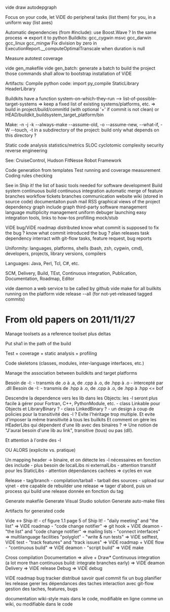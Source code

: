 vide draw autodepgraph

Focus on your code, let ViDE do peripheral tasks (list them) for you, in a uniform way (list axes)

Automatic dependencies (from #include): use Boost.Wave ? In the same process => export it to python
Buildkits: gcc_cygwin msvc gcc_darwin gcc_linux gcc_mingw
Fix division by zero in ExecutionReport.__computeOptimalTranscale when duration is null

Measure autotest coverage

vide gen_makefile
vide gen_batch: generate a batch to build the project
those commands shall allow to bootstrap installation of ViDE

Artifacts:
    Compile python code: import py_compile
    StaticLibrary
    HeaderLibrary

Buildkits have a function
    system-on-which-they-run --> list-of-possible-target-systems
=> keep a fixed list of existing systems/platforms, etc.
=> build in project/build/commitId (with optional '+' if commit is not clean) or HEAD/buildkit_buildsystem_target_platform/bin
    
Make:
    -n -j -k
    --always-make
    --assume-old, -o
    --assume-new, --what-if, -W
    --touch, -t
    in a subdirectory of the project: build only what depends on this directory ?

Static code analysis
    statistics/metrics
        SLOC
        cyclotomic complexity
    security
    reverse engineering

See:
    CruiseControl, Hudson
    FitNesse
    Robot Framework

Code generation from templates
Test running and coverage measurement
Coding rules checking
    
See in Ship it! the list of basic tools needed for software development
Build system
continuous build
continuous integration
    automatic merge of feature branches
workflow
    tickets
    branches
communication
    website
        wiki (stored in source code)
        documentaiton
    push
        mail
        RSS
    graphical views of the project
        dependency graph
        include graph
third-party software management
language multiplicity management
    uniform debuger launching
    easy integration
        tools, links to how-tos
profilling
mock/stub

        
ViDE bug/ViDE roadmap
    distributed
    know what commit is supposed to fix the bug
    ? know what commit introduced the bug ?
    plan releases
    task dependency
    interract with git-flow
    tasks, feature request, bug reports
    
Uniformity: languages, platforms, shells (bash, zsh, cygwin, cmd), developers, projects, library versions, compilers

Languages: Java, Perl, Tcl, C#, etc.

SCM, Delivery, Build, TEst, Continuous integration, Publication, Documentation, Roadmap, Editor

vide daemon
    a web service to be called by github
        vide make for all builkits running on the platform
        vide release --all (for not-yet-released tagged commits)

        
From old papers on 2011/11/27
=============================

Manage toolsets as a reference toolset plus deltas

Put sha1 in the path of the build

Test + coverage + static analysis + profiling

Code skeletons (classes, modules, inter-language interfaces, etc.)

Manage the association between buildkits and target platforms

Besoin de -l:
    - transmis de .o à .a, de .cpp à .o, de .hpp à .o
    - intercepté par .dll
Besoin de -I:
    - transmis de .hpp à .o, de .cpp à .o, de .hpp à .hpp <= bof
    
Descendre la dependence vers les lib dans les Objects: les -l seront plus facile à gérer pour Fortran, C++, PythonModule, etc.
    - class Linkable pour Objects et LibraryBinary ?
    - class LinkedBinary ?
    - un design à coup de policies pour la transitivité des -l ? Evite l'héritage trop multiple. Et evite d'imposer la même transitivité à tous les builkits
Et comment on gère les HEaderLibs qui dépendent d'une lib avec des binaires ?
=> Une notion de "J'aurai besoin d'une lib au link", transitive (tous) ou pas (dll).

Et attention à l'ordre des -l

OU ALORS (explicite vs. pratique)

Un mapping header -> binaire, et on détecte les -l nécessaires en fonction des include
    - plus besoin de localLibs ni externalLibs
    - attention transitif pour les StaticLibs
    - attention dépendances cachées => cycles en vue

Release
    - tag/branch
    - compilation/tarball
    - tarball des sources
    - upload sur vjnet
    - etre capable de rebuilder une release
        => tager d'abord, puis un process qui build une release donnée en fonction du tag

Generate makefile
Generate Visual Studio solution
Generate auto-make files

Artifacts for generated code

Vide <-> Ship it!
    - cf figure 1.1 page  5 of Ship It!
    - "daily meeting" and "the list" => ViDE roadmap
    - "code change notifier" => git hook + ViDE deamon
    - "the list" and "code change notifier" => mailing lists
    - "connect interfaces" => multilanguage facilities "polyglot"
    - "write & run tests" => ViDE selftest, ViDE test
    - "track features" and "track issues" => ViDE roadmap + ViDE flow
    - "continuous build" => ViDE deamon
    - "script build" => ViDE make
    
Cross compilation
Documentation => alive + Draw*
Continuous integration (a lot more than continuous build: integrate branches early) => ViDE deamon
Delivery => ViDE release
Debug => ViDE debug


ViDE roadmap
    bug tracker distribué
    savoir quel commit fix un bug
    planifier les release
    gerer les dépendances des taches
    interaction avec git-flow
    gestion des taches, features, bugs
    
documentation wiki-style mais dans le code, modifiable en ligne comme un wiki, ou modifiable dans le code